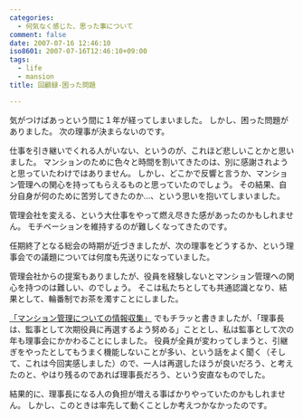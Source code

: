 ```yaml
---
categories:
  - 何気なく感じた、思った事について
comment: false
date: 2007-07-16 12:46:10
iso8601: 2007-07-16T12:46:10+09:00
tags:
  - life
  - mansion
title: 回顧録-困った問題

---
```


気がつけばあっという間に１年が経ってしまいました。
しかし、困った問題がありました。
次の理事が決まらないのです。

仕事を引き継いでくれる人がいない、というのが、これほど悲しいことかと思いました。
マンションのために色々と時間を割いてきたのは、別に感謝されようと思っていたわけではありません。
しかし、どこかで反響と言うか、マンション管理への関心を持ってもらえるものと思っていたのでしょう。
その結果、自分自身が何のために苦労してきたのか…、という思いを抱いてしまいました。

管理会社を変える、という大仕事をやって燃え尽きた感があったのかもしれません。
モチベーションを維持するのが難しくなってきたのです。

任期終了となる総会の時期が近づきましたが、次の理事をどうするか、という理事会での議題については何度も先送りになっていました。

管理会社からの提案もありましたが、役員を経験しないとマンション管理への関心を持つのは難しい、のでしょう。
そこは私たちとしても共通認識となり、結果として、輪番制でお茶を濁すことにしました。

[「マンション管理についての情報収集」](/2007/06/07/144343/) でもチラッと書きましたが、「理事長は、監事として次期役員に再選するよう努める」こととし、私は監事として次の年も理事会にかかわることにしました。
役員が全員が変わってしまうと、引継ぎをやったとしてもうまく機能しないことが多い、という話をよく聞く（そして、これは今回実感しました）ので、一人は再選したほうが良いだろう、と考えたのと、やはり残るのであれば理事長だろう、という安直なものでした。

結果的に、理事長になる人の負担が増える事ばかりやっていたのかもしれません。
しかし、このときは率先して動くことしか考えつかなかったのです。
